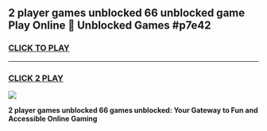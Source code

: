 
## 2 player games unblocked 66 unblocked game Play Online 👋 Unblocked Games #p7e42
<h3>
<a href="https://premium.freeplayer.one?title=2_player_games_unblocked_66&ref=21F">CLICK TO PLAY</a></h3>
<hr>

<h3>
<a href="https://premium.freeplayer.one?title=2_player_games_unblocked_66&ref=21F">CLICK 2 PLAY</a>
  
</h3>

<a href="https://premium.freeplayer.one?title=2_player_games_unblocked_66&ref=21F/"><img src="https://clearcache.store/games.png"></a>


**2 player games unblocked 66 games unblocked: Your Gateway to Fun and Accessible Online Gaming**
